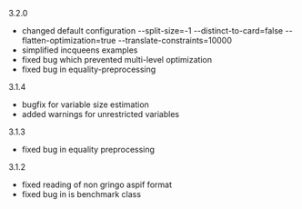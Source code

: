 3.2.0
 - changed default configuration
   --split-size=-1
   --distinct-to-card=false
   --flatten-optimization=true
   --translate-constraints=10000 
 - simplified incqueens examples
 - fixed bug which prevented multi-level optimization
 - fixed bug in equality-preprocessing

3.1.4
 - bugfix for variable size estimation
 - added warnings for unrestricted variables

3.1.3
- fixed bug in equality preprocessing

3.1.2
- fixed reading of non gringo aspif format
- fixed bug in is benchmark class
